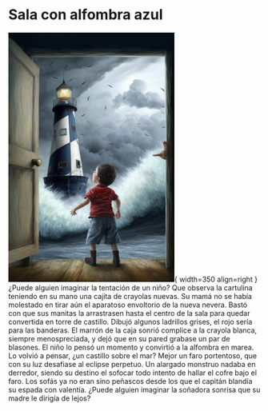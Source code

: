 # Sala con alfombra azul

![faro](img/sala-c.png){ width=350 align=right }
¿Puede alguien imaginar la tentación de un niño? Que observa la cartulina
teniendo en su mano una cajita de crayolas nuevas. Su mamá no se había
molestado en tirar aún el aparatoso envoltorio de la nueva nevera. Bastó con
que sus manitas la arrastrasen hasta el centro de la sala para quedar
convertida en torre de castillo. Dibujó algunos ladrillos grises, el rojo sería
para las banderas. El marrón de la caja sonrió complice a la crayola blanca,
siempre menospreciada, y dejó que en su pared grabase un par de blasones. El
niño lo pensó un momento y convirtió a la alfombra en marea. Lo volvió a
pensar, ¿un castillo sobre el mar? Mejor un faro portentoso, que con su luz
desafiase al eclipse perpetuo. Un alargado monstruo nadaba en derredor, siendo
su destino el sofocar todo intento de hallar el cofre bajo el faro. Los sofás
ya no eran sino peñascos desde los que el capitán blandía su espada con
valentía. ¿Puede alguien imaginar la soñadora sonrisa que su madre le dirigía
de lejos?
